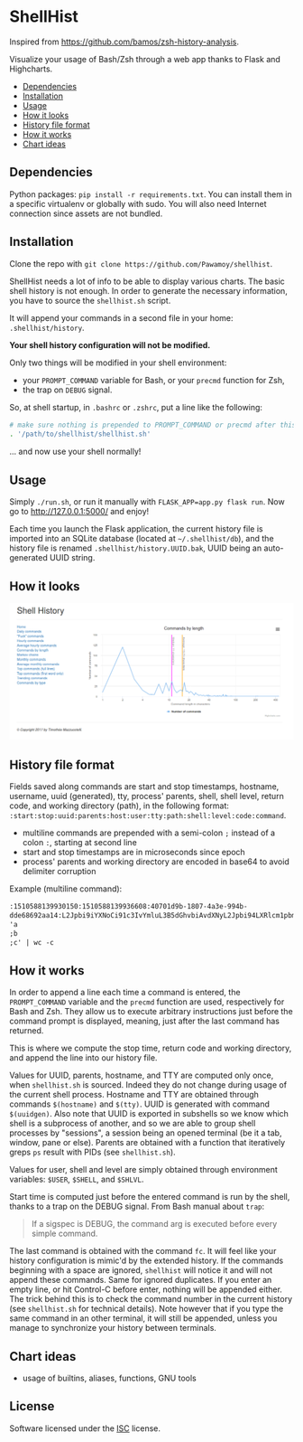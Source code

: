 # ShellHist
Inspired from https://github.com/bamos/zsh-history-analysis.

Visualize your usage of Bash/Zsh through a web app
thanks to Flask and Highcharts.

- [Dependencies](#dependencies)
- [Installation](#installation)
- [Usage](#usage)
- [How it looks](#how-it-looks)
- [History file format](#history-file-format)
- [How it works](#how-it-works)
- [Chart ideas](#chart-ideas)

## Dependencies
Python packages: `pip install -r requirements.txt`. You can install them in a
specific virtualenv or globally with sudo.
You will also need Internet connection since assets are not bundled.

## Installation
Clone the repo with `git clone https://github.com/Pawamoy/shellhist`.

ShellHist needs a lot of info to be able to display various charts. The basic
shell history is not enough. In order to generate the necessary information,
you have to source the `shellhist.sh` script.

It will append your commands in a second file in your home:
`.shellhist/history`.

**Your shell history configuration will not be modified.**

Only two things will be modified in your shell environment:
- your `PROMPT_COMMAND` variable for Bash, or your `precmd` function for Zsh,
- the trap on `DEBUG` signal.

So, at shell startup, in `.bashrc` or `.zshrc`, put a line like the following:

```bash
# make sure nothing is prepended to PROMPT_COMMAND or precmd after this line
. '/path/to/shellhist/shellhist.sh'
```

... and now use your shell normally!

## Usage
Simply `./run.sh`, or run it manually with `FLASK_APP=app.py flask run`.
Now go to http://127.0.0.1:5000/ and enjoy!

Each time you launch the Flask application, the current history file is imported
into an SQLite database (located at `~/.shellhist/db`), and the history file is
renamed `.shellhist/history.UUID.bak`, UUID being an auto-generated UUID string.

## How it looks
![length chart](pictures/length.png)

## History file format
Fields saved along commands are start and stop timestamps, hostname, username,
uuid (generated), tty, process' parents, shell, shell level, return code, and
working directory (path), in the following format:
`:start:stop:uuid:parents:host:user:tty:path:shell:level:code:command`.

- multiline commands are prepended with a semi-colon `;` instead of a colon `:`,
  starting at second line
- start and stop timestamps are in microseconds since epoch
- process' parents and working directory are encoded in base64 to avoid
  delimiter corruption

Example (multiline command):

```
:1510588139930150:1510588139936608:40701d9b-1807-4a3e-994b-dde68692aa14:L2Jpbi9iYXNoCi91c3IvYmluL3B5dGhvbiAvdXNyL2Jpbi94LXRlcm1pbmFsLWVtdWxhdG9yCi91c3IvYmluL29wZW5ib3ggLS1zdGFydHVwIC91c3IvbGliL3g4Nl82NC1saW51eC1nbnUvb3BlbmJveC1hdXRvc3RhcnQgT1BFTkJPWApsaWdodGRtIC0tc2Vzc2lvbi1jaGlsZCAxMiAyMQovdXNyL3NiaW4vbGlnaHRkbQovc2Jpbi9pbml0Cg==:myhost:pawamoy:/dev/pts/1:L21lZGlhL3Bhd2Ftb3kvRGF0YS9naXQvc2hlbGxoaXN0Cg==:/bin/bash:1:0:echo 'a
;b
;c' | wc -c
```

## How it works
In order to append a line each time a command is entered, the `PROMPT_COMMAND`
variable and the `precmd` function are used, respectively for Bash and Zsh.
They allow us to execute arbitrary instructions just before the command prompt
is displayed, meaning, just after the last command has returned.

This is where we compute the stop time, return code and working directory,
and append the line into our history file.

Values for UUID, parents, hostname, and TTY are computed only once, when
`shellhist.sh` is sourced. Indeed they do not change during usage of the current
shell process. Hostname and TTY are obtained through commands `$(hostname)` and
`$(tty)`. UUID is generated with command `$(uuidgen)`. Also note that UUID
is exported in subshells so we know which shell is a subprocess of another, and
so we are able to group shell processes by "sessions", a session being an opened
terminal (be it a tab, window, pane or else). Parents are obtained with a
function that iteratively greps `ps` result with PIDs (see `shellhist.sh`).

Values for user, shell and level are simply obtained through environment
variables: `$USER`, `$SHELL`, and `$SHLVL`.

Start time is computed just before the entered command is run by the shell,
thanks to a trap on the DEBUG signal. From Bash manual about `trap`:

>If a sigspec is DEBUG, the command arg is executed before every simple command.

The last command is obtained with the command `fc`. It will feel like your
history configuration is mimic'd by the extended history. If the commands
beginning with a space are ignored, `shellhist` will notice it and will not
append these commands. Same for ignored duplicates. If you enter an empty line,
or hit Control-C before enter, nothing will be appended either. The trick behind
this is to check the command number in the current history (see `shellhist.sh`
for technical details). Note however that if you type the same command in an
other terminal, it will still be appended, unless you manage to synchronize your
history between terminals.

## Chart ideas
- usage of builtins, aliases, functions, GNU tools

## License
Software licensed under the
[ISC](https://www.isc.org/downloads/software-support-policy/isc-license/)
license.
